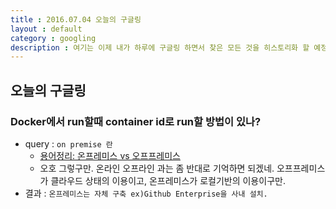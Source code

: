 ```yaml
---
title : 2016.07.04 오늘의 구글링
layout : default
category : googling
description : 여기는 이제 내가 하루에 구글링 하면서 찾은 모든 것을 히스토리화 할 예정. 한 번 찾아본거를 다시 내가 씹어 남김으로써 머리에 좀 더 잘 남기려고.
---
```


## 오늘의 구글링

### Docker에서 run할때 container id로 run할 방법이 있나?
- query : `on premise 란`
  - [용어정리: 온프레미스 vs 오프프레미스](http://mickeyh-words.blogspot.kr/2014/01/vs.html)
  - 오호 그렇구만. 온라인 오프라인 과는 좀 반대로 기억하면 되겠네. 오프프레미스가 클라우드 상태의 이용이고, 온프레미스가 로컬기반의 이용이구만.
- 결과 : `온프레미스는 자체 구축 ex)Github Enterprise을 사내 설치.`
